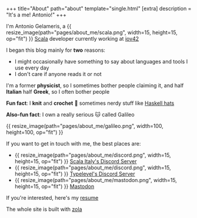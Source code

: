 +++
title="About"
path="about"
template="single.html"
[extra]
description = "It's a me! Antonio!"
+++

I'm Antonio Gelameris, a {{ resize_image(path="pages/about_me/scala.png", width=15, height=15, op="fit") }} [Scala] developer currently working at [iov42]

I began this blog mainly for **two** reasons:

- I might occasionally have something to say about languages and tools I use every day
- I don't care if anyone reads it or not

I'm a former **physicist**, so I sometimes bother people claiming it, and half **Italian** half **Greek**, so I often bother people

**Fun fact**: I **knit** and **crochet** :yarn: sometimes nerdy stuff like [Haskell hats](https://twitter.com/VadimBakaev/status/1392210564882046978)

**Also-fun fact**: I own a really serious :cat: called Galileo

{{ resize_image(path="pages/about_me/galileo.png", width=100, height=100, op="fit") }}

If you want to get in touch with me, the best places are:
- {{ resize_image(path="pages/about_me/discord.png", width=15, height=15, op="fit") }} [Scala Italy's Discord Server]
- {{ resize_image(path="pages/about_me/discord.png", width=15, height=15, op="fit") }} [Typelevel's Discord Server]
- {{ resize_image(path="pages/about_me/mastodon.png", width=15, height=15, op="fit") }} [Mastodon]

If you're interested, here's my [resume](/resume.pdf)

The whole site is built with [zola]

[zola]: https://www.getzola.org
[Scala]: https://www.scala-lang.org
[iov42]: https://iov42.com
[Mastodon]: https://hachyderm.io/@toniogela
[Scala Italy's Discord Server]: https://discord.gg/VCF2NFhecS
[Typelevel's Discord Server]: https://discord.com/channels/632277896739946517
